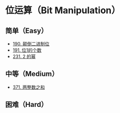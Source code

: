 # 位运算（Bit Manipulation）

## 简单（Easy）

- [190. 颠倒二进制位](https://leetcode-cn.com/problems/reverse-bits/)
- [191. 位1的个数](https://leetcode-cn.com/problems/number-of-1-bits/)
- [231. 2 的幂](https://leetcode-cn.com/problems/power-of-two/)

## 中等（Medium）

- [371. 两整数之和](https://leetcode-cn.com/problems/sum-of-two-integers/)

## 困难（Hard）

